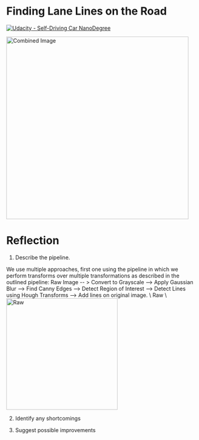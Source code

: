 
# **Finding Lane Lines on the Road** 
[![Udacity - Self-Driving Car NanoDegree](https://s3.amazonaws.com/udacity-sdc/github/shield-carnd.svg)](http://www.udacity.com/drive)

<img src="examples/laneLines_thirdPass.jpg" width="480" alt="Combined Image" />


# Reflection

1. Describe the pipeline.

We use multiple approaches, first one using the pipeline in which we perform transforms over multiple transformations as described in the outlined pipeline:
    Raw Image -- > Convert to Grayscale --> Apply Gaussian Blur --> Find Canny Edges -->
    Detect Region of Interest --> Detect Lines using Hough Transforms --> Add lines on original image.
   \ Raw \ 
    <img width="293" alt="Raw" src="https://user-images.githubusercontent.com/37958757/116795654-910f7580-aaa4-11eb-9818-6a20909923c4.png">

2. Identify any shortcomings

3. Suggest possible improvements





